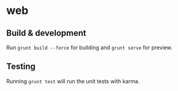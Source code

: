 # web

## Build & development

Run `grunt build --force` for building and `grunt serve` for preview.

## Testing

Running `grunt test` will run the unit tests with karma.
